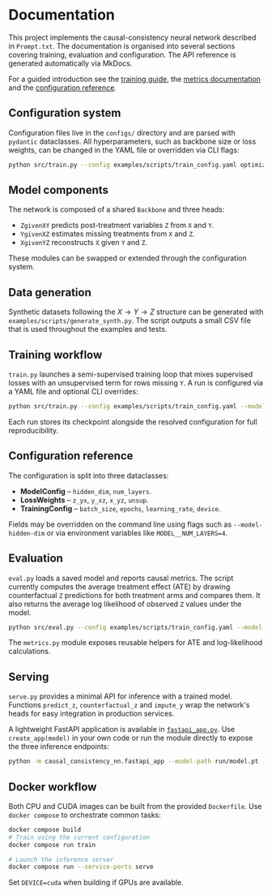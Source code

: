 # Documentation

This project implements the causal-consistency neural network described in
`Prompt.txt`. The documentation is organised into several sections covering
training, evaluation and configuration. The API reference is generated
automatically via MkDocs.

For a guided introduction see
the [training guide](training.md), the [metrics documentation](metrics.md) and
the [configuration reference](configuration.md).

## Configuration system
Configuration files live in the `configs/` directory and are parsed with `pydantic` dataclasses. All hyperparameters, such as backbone size or loss weights, can be changed in the YAML file or overridden via CLI flags:

```bash
python src/train.py --config examples/scripts/train_config.yaml optimizer.lr=1e-3
```

## Model components
The network is composed of a shared `Backbone` and three heads:

- `ZgivenXY` predicts post-treatment variables `Z` from `X` and `Y`.
- `YgivenXZ` estimates missing treatments from `X` and `Z`.
- `XgivenYZ` reconstructs `X` given `Y` and `Z`.

These modules can be swapped or extended through the configuration system.

## Data generation
Synthetic datasets following the $X \to Y \to Z$ structure can be generated with
`examples/scripts/generate_synth.py`. The script outputs a small CSV file that is
used throughout the examples and tests.

## Training workflow
`train.py` launches a semi-supervised training loop that mixes supervised losses
with an unsupervised term for rows missing `Y`. A run is configured via a YAML
file and optional CLI overrides:

```bash
python src/train.py --config examples/scripts/train_config.yaml --model-hidden-dim 16
```

Each run stores its checkpoint alongside the resolved configuration for full
reproducibility.

## Configuration reference
The configuration is split into three dataclasses:

- **ModelConfig** – `hidden_dim`, `num_layers`.
- **LossWeights** – `z_yx`, `y_xz`, `x_yz`, `unsup`.
- **TrainingConfig** – `batch_size`, `epochs`, `learning_rate`, `device`.

Fields may be overridden on the command line using flags such as
`--model-hidden-dim` or via environment variables like `MODEL__NUM_LAYERS=4`.

## Evaluation
`eval.py` loads a saved model and reports causal metrics. The script currently
computes the average treatment effect (ATE) by drawing counterfactual `Z`
predictions for both treatment arms and compares them. It also returns the
average log likelihood of observed `Z` values under the model.

```bash
python src/eval.py --config examples/scripts/train_config.yaml --model-path run/model.pt
```

The `metrics.py` module exposes reusable helpers for ATE and log-likelihood
calculations.

## Serving
`serve.py` provides a minimal API for inference with a trained model. Functions
`predict_z`, `counterfactual_z` and `impute_y` wrap the network's heads for
easy integration in production services.

A lightweight FastAPI application is available in
[`fastapi_app.py`](../src/causal_consistency_nn/fastapi_app.py). Use
`create_app(model)` in your own code or run the module directly to expose the
three inference endpoints:

```bash
python -m causal_consistency_nn.fastapi_app --model-path run/model.pt --config examples/scripts/train_config.yaml
```

## Docker workflow
Both CPU and CUDA images can be built from the provided `Dockerfile`. Use
`docker compose` to orchestrate common tasks:

```bash
docker compose build
# Train using the current configuration
docker compose run train

# Launch the inference server
docker compose run --service-ports serve
```

Set `DEVICE=cuda` when building if GPUs are available.
